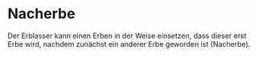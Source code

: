 # Nacherbe

Der Erblasser kann einen Erben in der Weise einsetzen, dass dieser erst Erbe wird, nachdem zunächst ein anderer Erbe geworden ist (Nacherbe).